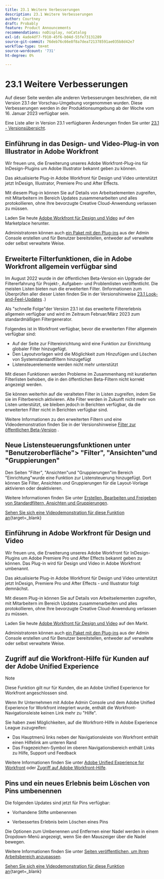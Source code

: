 ```yaml
---
title: 23.1 Weitere Verbesserungen
description: 23.1 Weitere Verbesserungen
author: Courtney
draft: Probably
feature: Product Announcements
recommendations: noDisplay, noCatalog
exl-id: 4ade4df7-f910-45f6-b04d-55fe73131289
source-git-commit: 76deb76c66e8f8a7dea721378591ae035b8d42e7
workflow-type: tm+mt
source-wordcount: '731'
ht-degree: 0%

---
```


# 23.1 Weitere Verbesserungen

Auf dieser Seite werden alle anderen Verbesserungen beschrieben, die mit Version 23.1 der Vorschau-Umgebung vorgenommen wurden. Diese Verbesserungen werden in der Produktionsumgebung ab der Woche vom 16. Januar 2023 verfügbar sein.

Eine Liste aller in Version 23.1 verfügbaren Änderungen finden Sie unter [23.1 - Versionsübersicht](/help/quicksilver/product-announcements/product-releases/23.1-release-activity/23-1-release-overview.md).

## Einführung in das Design- und Video-Plug-in von Illustrator in Adobe Workfront

Wir freuen uns, die Erweiterung unseres Adobe Workfront-Plug-ins für InDesign-Plugins um Adobe Illustrator bekannt geben zu können.

Das aktualisierte Plug-in Adobe Workfront für Design und Video unterstützt jetzt InDesign, Illustrator, Premiere Pro und After Effects.

Mit diesem Plug-in können Sie auf Details von Arbeitselementen zugreifen, mit Mitarbeitern im Bereich Updates zusammenarbeiten und alles protokollieren, ohne Ihre bevorzugte Creative Cloud-Anwendung verlassen zu müssen.

Laden Sie heute [Adobe Workfront für Design und Video](https://exchange.adobe.com/apps/cc/108938/adobe-workfront-for-design-and-video) auf den Marketplace herunter.

Administratoren können auch [ein Paket mit den Plug-ins](https://helpx.adobe.com/in/enterprise/using/manage-extensions.html) aus der Admin Console erstellen und für Benutzer bereitstellen, entweder auf verwaltete oder selbst verwaltete Weise.

## Erweiterte Filterfunktionen, die in Adobe Workfront allgemein verfügbar sind

Im August 2022 wurde in der öffentlichen Beta-Version ein Upgrade der Filtererfahrung für Projekt-, Aufgaben- und Problemlisten veröffentlicht. Die meisten Listen bieten nun die erweiterten Filter. (Informationen zum Überprüfen aller dieser Listen finden Sie in der Versionshinweise [23.1 Look-and-Feel-Updates](/help/quicksilver/product-announcements/product-releases/23.1-release-activity/23-1-look-and-feel-updates.md) .)

Als &quot;schnelle Folge&quot;der Version 23.1 ist das erweiterte Filtererlebnis allgemein verfügbar und wird im Zeitraum Februar/März 2023 zum standardmäßigen Filtergenerator.

Folgendes ist in Workfront verfügbar, bevor die erweiterten Filter allgemein verfügbar sind:

* Auf der Seite zur Filtereinrichtung wird eine Funktion zur Einrichtung globaler Filter hinzugefügt.
* Den Layoutvorlagen wird die Möglichkeit zum Hinzufügen und Löschen von Systemstandardfiltern hinzugefügt
* Listensteuerelemente werden nicht mehr unterstützt

Mit diesen Funktionen werden Probleme im Zusammenhang mit kuratierten Filterlisten behoben, die in den öffentlichen Beta-Filtern nicht korrekt angezeigt werden.

Sie können weiterhin auf die veralteten Filter in Listen zugreifen, indem Sie sie im Filterbereich aktivieren. Alte Filter werden in Zukunft nicht mehr von Listen unterstützt, sie bleiben jedoch in Berichten verfügbar, da die erweiterten Filter nicht in Berichten verfügbar sind.

Weitere Informationen zu den erweiterten Filtern und eine Videodemonstration finden Sie in der Versionshinweise [Filter zur öffentlichen Beta-Version](/help/quicksilver/product-announcements/product-releases/22.4-release-activity/22-4-project-enhancements.md) .

## Neue Listensteuerungsfunktionen unter &quot;Benutzeroberfläche&quot;> &quot;Filter&quot;, &quot;Ansichten&quot;und &quot;Gruppierungen&quot;

Den Seiten &quot;Filter&quot;, &quot;Ansichten&quot;und &quot;Gruppierungen&quot;im Bereich &quot;Einrichtung&quot;wurde eine Funktion zur Listensteuerung hinzugefügt. Dort können Sie Filter, Ansichten und Gruppierungen für die Layout-Vorlage aktivieren oder deaktivieren.

Weitere Informationen finden Sie unter [Erstellen, Bearbeiten und Freigeben von Standardfiltern, Ansichten und Gruppierungen](/help/quicksilver/administration-and-setup/set-up-workfront/configure-system-defaults/create-and-share-default-fvgs.md).

[Sehen Sie sich eine Videodemonstration für diese Funktion an](https://video.tv.adobe.com/v/3412057/){target=_blank}

## Einführung in Adobe Workfront für Design und Video

Wir freuen uns, die Erweiterung unseres Adobe Workfront für InDesign-Plugins um Adobe Premiere Pro und After Effects bekannt geben zu können. Das Plug-in wird für Design und Video in Adobe Workfront umbenannt.

Das aktualisierte Plug-in Adobe Workfront für Design und Video unterstützt jetzt InDesign, Premiere Pro und After Effects - und Illustrator folgt demnächst.

Mit diesem Plug-in können Sie auf Details von Arbeitselementen zugreifen, mit Mitarbeitern im Bereich Updates zusammenarbeiten und alles protokollieren, ohne Ihre bevorzugte Creative Cloud-Anwendung verlassen zu müssen.

Laden Sie heute [Adobe Workfront für Design und Video](https://exchange.adobe.com/apps/cc/108938/adobe-workfront-for-design-and-video) auf den Markt.

Administratoren können auch [ein Paket mit den Plug-ins](https://helpx.adobe.com/in/enterprise/using/manage-extensions.html) aus der Admin Console erstellen und für Benutzer bereitstellen, entweder auf verwaltete oder selbst verwaltete Weise.

## Zugriff auf die Workfront-Hilfe für Kunden auf der Adobe Unified Experience

>[!NOTE]
>
>Diese Funktion gilt nur für Kunden, die an Adobe Unified Experience for Workfront angeschlossen sind.

Wenn Ihr Unternehmen mit Adobe Admin Console und dem Adobe Unified Experience for Workfront integriert wurde, enthält die Workfront-Navigationsleiste keinen Link mehr zu &quot;Hilfe&quot;.

Sie haben zwei Möglichkeiten, auf die Workfront-Hilfe in Adobe Experience League zuzugreifen:

* Das Hauptmenü links neben der Navigationsleiste von Workfront enthält einen Hilfelink am unteren Rand
* Das Fragezeichen-Symbol im oberen Navigationsbereich enthält Links zu Hilfe, Support und Feedback

Weitere Informationen finden Sie unter [Adobe Unified Experience for Workfront](/help/quicksilver/workfront-basics/navigate-workfront/workfront-navigation/adobe-unified-experience.md) oder [Zugriff auf Adobe Workfront-Hilfe](/help/quicksilver/workfront-basics/navigate-workfront/workfront-navigation/access-workfront-help.md).

## Pins und ein neues Erlebnis beim Löschen von Pins umbenennen

Die folgenden Updates sind jetzt für Pins verfügbar:

* Vorhandene Stifte umbenennen

* Verbessertes Erlebnis beim Löschen eines Pins

Die Optionen zum Umbenennen und Entfernen einer Nadel werden in einem Dropdown-Menü angezeigt, wenn Sie den Mauszeiger über die Nadel bewegen.

Weitere Informationen finden Sie unter [Seiten veröffentlichen, um Ihren Arbeitsbereich anzupassen](/help/quicksilver/workfront-basics/the-new-workfront-experience/pin-pages.md).

[Sehen Sie sich eine Videodemonstration für diese Funktion an](https://video.tv.adobe.com/v/3412389/){target=_blank}
